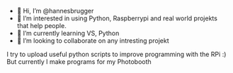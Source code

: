- 👋 Hi, I’m @hannesbrugger
- 👀 I’m interested in using Python, Raspberrypi and real world projekts that help people.
- 🌱 I’m currently learning VS, Python
- 💞️ I’m looking to collaborate on any intresting projekt

I try to upload useful python scripts to improve programming with the RPi :)
But currently I make programs for my Photobooth
